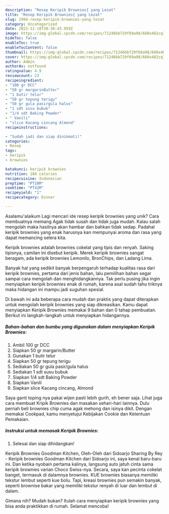 ```yaml
---
description: "Resep Keripik Brownies{ yang Lezat"
title: "Resep Keripik Brownies{ yang Lezat"
slug: 1994-resep-keripik-brownies-yang-lezat
category: Uncategorized
date: 2022-12-18T20:38:43.959Z
image: https://img-global.cpcdn.com/recipes/71246bb729f69a98/680x482cq70/keripik-brownies-foto-resep-utama.jpg
hideToc: false
enableToc: true
enableTocContent: false
thumbnail: https://img-global.cpcdn.com/recipes/71246bb729f69a98/680x482cq70/keripik-brownies-foto-resep-utama.jpg
cover: https://img-global.cpcdn.com/recipes/71246bb729f69a98/680x482cq70/keripik-brownies-foto-resep-utama.jpg
author: Admin
authorAv: notfound
ratingvalue: 4.9
reviewcount: 23
recipeingredient:
- "100 gr DCC"
- "50 gr margarinButter"
- "1 butir telur"
- "50 gr tepung terigu"
- "50 gr gula pasirgula halus"
- "1 sdt susu bubuk"
- "1/4 sdt Baking Powder"
- " Vanili"
- "slice Kacang cincang Almond"
recipeinstructions:

- "Sudah jadi dan siap dinikmati!"
categories:
- Resep
tags:
- keripik
- brownies

katakunci: keripik brownies 
nutrition: 184 calories
recipecuisine: Indonesian
preptime: "PT10M"
cooktime: "PT42M"
recipeyield: "1"
recipecategory: Dinner

---
```



Asalamu'alaikum Lagi mencari ide resep keripik brownies yang unik? Cara membuatnya memang Agak tidak susah dan tidak juga mudah. Kalau salah mengolah maka hasilnya akan hambar dan bahkan tidak sedap. Padahal keripik brownies yang enak harusnya kan mempunyai aroma dan rasa yang dapat memancing selera kita.


Keripik brownies adalah brownies cokelat yang tipis dan renyah. Saking tipisnya, camilan ini disebut keripik. Merek keripik brownies sangat beragam, ada keripik brownies Lemonilo, BronChips, dan Ladang Lima.

Banyak hal yang sedikit banyak berpengaruh terhadap kualitas rasa dari keripik brownies, pertama dari jenis bahan, lalu pemilihan bahan segar sampai cara mengolah dan menghidangkannya. Tak perlu pusing jika ingin menyiapkan keripik brownies enak di rumah, karena asal sudah tahu triknya maka hidangan ini mampu jadi suguhan spesial.


Di bawah ini ada beberapa cara mudah dan praktis yang dapat diterapkan untuk mengolah keripik brownies yang siap dikreasikan. Kamu dapat menyiapkan Keripik Brownies memakai 9 bahan dan 0 tahap pembuatan. Berikut ini langkah-langkah untuk menyiapkan hidangannya.

<!--inarticleads1-->

##### Bahan-bahan dan bumbu yang digunakan dalam menyiapkan Keripik Brownies:

1. Ambil 100 gr DCC
1. Siapkan 50 gr margarin/Butter
1. Gunakan 1 butir telur
1. Siapkan 50 gr tepung terigu
1. Sediakan 50 gr gula pasir/gula halus
1. Sediakan 1 sdt susu bubuk
1. Siapkan 1/4 sdt Baking Powder
1. Siapkan  Vanili
1. Siapkan slice Kacang cincang, Almond


Saya ganti toping nya pakai wijen pasti lebih gurih, eh bener saja. Lihat juga cara membuat Kripik Brownies dan masakan sehari-hari lainnya. Dulu pernah beli brownies chip cuma agak mehong dan isinya dikit. Dengan memakai Cookpad, kamu menyetujui Kebijakan Cookie dan Ketentuan Pemakaian. 

<!--inarticleads2-->

##### Instruksi untuk memasak Keripik Brownies:


1. Selesai dan siap dihidangkan!

Keripik Brownies Goodman Kitchen, Oleh-Oleh dari Sidoarjo Sharing By Rey - Keripik brownies Goodman Kitchen dari Sidoarjo ini, saya kenal baru-baru ini. Dan ketika nyobain pertama kalinya, langsung auto jatuh cinta sama keripik brownies varian Choco Swiss-nya. Secara, saya kan pecinta cokelat banget, termasuk di dalamnya brownies. KUE brownies biasanya memiliki tekstur lembut seperti kue bolu. Tapi, kreasi brownies pun semakin banyak, seperti brownise bakar yang memiliki tekstur renyah di luar dan lembut di dalam. 

Gimana nih? Mudah bukan? Itulah cara menyiapkan keripik brownies yang bisa anda praktikkan di rumah. Selamat mencoba!
